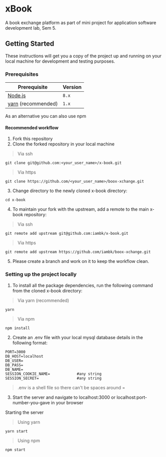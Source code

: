 # xBook
A book exchange platform as part of mini project for application software development lab, Sem 5.

## Getting Started
These instructions will get you a copy of the project up and running on your local machine for development and testing purposes. 

### Prerequisites

| Prerequisite                                  | Version |
| ----------------------------------------------| ------- |
| [Node.js](http://nodejs.org)                  | `8.x`   |
| [yarn](https://yarnpkg.com/en/) (recommended) | `1.x`   |

As an alternative you can also use npm

#### Recommended workflow
1. Fork this repository
2. Clone the forked repository in your local machine
  > Via ssh
  ```shell
  git clone git@github.com:<your_user_name>/x-book.git
  ```

  > Via https
  ```shell
  git clone https://github.com/<your_user_name>/boox-xchange.git
  ```


3. Change directory to the newly cloned x-book directory:
  ```shell
  cd x-book
  ```

4. To maintain your fork with the upstream, add a remote to the main x-book repository:
  > Via ssh
  ```shell
  git remote add upstream git@github.com:iambk/x-book.git
  ```

  > Via https
  ```shell
  git remote add upstream https://github.com/iambk/boox-xchange.git
  ```

5. Please create a branch and work on it to keep the workflow clean.

### Setting up the project locally
1. To install all the package dependencies, run the following command from the cloned x-book directory:
> Via yarn (recommended)
```shell
yarn
```
> Via npm
```shell
npm install
```

2. Create an .env file with your local mysql database details in the following format:
```shell
PORT=3000
DB_HOST=localhost
DB_USER=
DB_PASS=
DB_NAME=
SESSION_COOKIE_NAME=			#any string
SESSION_SECRET=					#any string
```

  > .env is a shell file so there can't be spaces around =

3. Start the server and navigate to localhost:3000 or localhost:port-number-you-gave in your browser

Starting the server

> Using yarn
```shell
yarn start
```

> Using npm 
```shell
npm start
```


